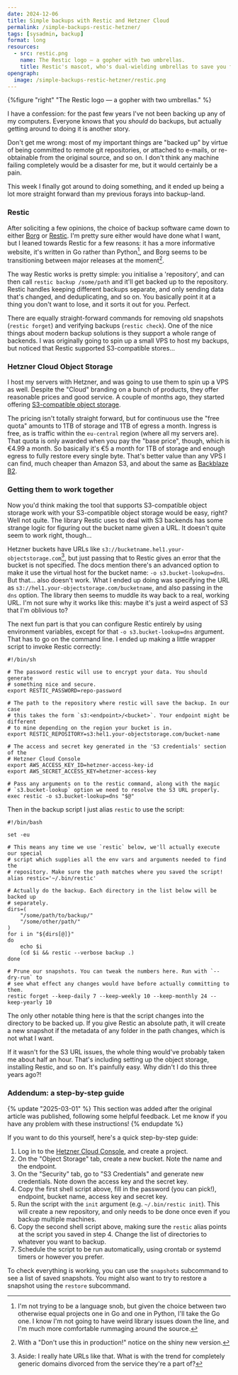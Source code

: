 ```yaml
---
date: 2024-12-06
title: Simple backups with Restic and Hetzner Cloud
permalink: /simple-backups-restic-hetzner/
tags: [sysadmin, backup]
format: long
resources:
  - src: restic.png
    name: The Restic logo — a gopher with two umbrellas.
    title: Restic's mascot, who's dual-wielding umbrellas to save you from a rainy day.
opengraph:
  image: /simple-backups-restic-hetzner/restic.png
---
```


{%figure "right" "The Restic logo — a gopher with two umbrellas." %}

I have a confession: for the past few years I've not been backing up any of my
computers. Everyone knows that you _should_ do backups, but actually getting
around to doing it is another story.

Don't get me wrong: most of my important things are "backed up" by virtue of
being committed to remote git repositories, or attached to e-mails, or
re-obtainable from the original source, and so on. I don't think any machine
failing completely would be a disaster for me, but it would certainly be a pain.

This week I finally got around to doing something, and it ended up being a lot
more straight forward than my previous forays into backup-land.

### Restic

After soliciting a few opinions, the choice of backup software came down to
either [Borg](https://www.borgbackup.org/) or [Restic](https://restic.net/).
I'm pretty sure either would have done what I want, but I leaned towards Restic
for a few reasons: it has a more informative website, it's written in Go
rather than Python[^1], and Borg seems to be transitioning between major
releases at the moment[^2].

<!--more-->

The way Restic works is pretty simple: you initialise a 'repository', and can
then call `restic backup /some/path` and it'll get backed up to the repository.
Restic handles keeping different backups separate, and only sending data that's
changed, and deduplicating, and so on. You basically point it at a thing you
don't want to lose, and it sorts it out for you. Perfect.

There are equally straight-forward commands for removing old snapshots
(`restic forget`) and verifying backups (`restic check`). One of the nice things
about modern backup solutions is they support a whole range of backends. I was
originally going to spin up a small VPS to host my backups, but noticed that
Restic supported S3-compatible stores…

### Hetzner Cloud Object Storage

I host my servers with Hetzner, and was going to use them to spin up a VPS as
well. Despite the "Cloud" branding on a bunch of products, they offer reasonable
prices and good service. A couple of months ago, they started offering
[S3-compatible object storage](https://docs.hetzner.com/storage/object-storage/overview).

The pricing isn't totally straight forward, but for continuous use the "free
quota" amounts to 1TB of storage and 1TB of egress a month. Ingress is free,
as is traffic within the `eu-central` region (where all my servers are). That
quota is only awarded when you pay the "base price", though, which is €4.99 a
month. So basically it's €5 a month for 1TB of storage and enough egress to
fully restore every single byte. That's better value than any VPS I can find,
much cheaper than Amazon S3, and about the same as
[Backblaze B2](https://www.backblaze.com/cloud-storage).

### Getting them to work together

Now you'd think making the tool that supports S3-compatible object storage
work with your S3-compatible object storage would be easy, right? Well not
quite. The library Restic uses to deal with S3 backends has some
strange logic for figuring out the bucket name given a URL. It doesn't quite
seem to work right, though…

Hetzner buckets have URLs like `s3://bucketname.hel1.your-objectstorage.com`[^3],
but just passing that to Restic gives an error that the bucket is not specified.
The docs mention there's an advanced option to make it use the virtual host for
the bucket name: `-o s3.bucket-lookup=dns`. But that… also doesn't work.
What I ended up doing was specifying the URL as
`s3://hel1.your-objectstorage.com/bucketname`, and also passing in the `dns`
option. The library then seems to muddle its way back to a real, working URL.
I'm not sure why it works like this: maybe it's just a weird aspect of S3 that
I'm oblivious to?

The next fun part is that you can configure Restic entirely by using environment
variables, except for that `-o s3.bucket-lookup=dns` argument. That has to go
on the command line. I ended up making a little wrapper script to invoke Restic
correctly:

```shell
#!/bin/sh

# The password restic will use to encrypt your data. You should generate
# something nice and secure.
export RESTIC_PASSWORD=repo-password

# The path to the repository where restic will save the backup. In our case
# this takes the form `s3:<endpoint>/<bucket>`. Your endpoint might be different
# to mine depending on the region your bucket is in.
export RESTIC_REPOSITORY=s3:hel1.your-objectstorage.com/bucket-name

# The access and secret key generated in the 'S3 credentials' section of the
# Hetzner Cloud Console
export AWS_ACCESS_KEY_ID=hetzner-access-key-id
export AWS_SECRET_ACCESS_KEY=hetzner-access-key

# Pass any arguments on to the restic command, along with the magic
# `s3.bucket-lookup` option we need to resolve the S3 URL properly.
exec restic -o s3.bucket-lookup=dns "$@"
```

Then in the backup script I just alias `restic` to use the script:

```shell
#!/bin/bash

set -eu

# This means any time we use `restic` below, we'll actually execute our special
# script which supplies all the env vars and arguments needed to find the
# repository. Make sure the path matches where you saved the script!
alias restic='~/.bin/restic'

# Actually do the backup. Each directory in the list below will be backed up
# separately.
dirs=(
	"/some/path/to/backup/"
	"/some/other/path/"
)
for i in "${dirs[@]}" 
do
	echo $i
	(cd $i && restic --verbose backup .)
done

# Prune our snapshots. You can tweak the numbers here. Run with `--dry-run` to
# see what effect any changes would have before actually committing to them. 
restic forget --keep-daily 7 --keep-weekly 10 --keep-monthly 24 --keep-yearly 10
```

The only other notable thing here is that the script changes into the directory
to be backed up. If you give Restic an absolute path, it will create a new
snapshot if the metadata of any folder in the path changes, which is not what
I want.

If it wasn't for the S3 URL issues, the whole thing would've probably taken
me about half an hour. That's including setting up the object storage,
installing Restic, and so on. It's painfully easy. Why didn't I do this three
years ago?!

### Addendum: a step-by-step guide

{% update "2025-03-01" %}
This section was added after the original article was published, following some
helpful feedback. Let me know if you have any problem with these instructions!
{% endupdate %}

If you want to do this yourself, here's a quick step-by-step guide:

1. Log in to the [Hetzner Cloud Console](https://console.hetzner.cloud), and
   create a project.
2. On the "Object Storage" tab, create a new bucket. Note the name and the
   endpoint.
3. On the "Security" tab, go to "S3 Credentials" and generate new credentials.
   Note down the access key and the secret key.
4. Copy the first shell script above, fill in the password (you can pick!),
   endpoint, bucket name, access key and secret key.
5. Run the script with the `init` argument (e.g. `~/.bin/restic init`). This
   will create a new repository, and only needs to be done once even if you
   backup multiple machines.
6. Copy the second shell script above, making sure the `restic` alias points
   at the script you saved in step 4. Change the list of directories to
   whatever you want to backup.
7. Schedule the script to be run automatically, using crontab or systemd timers
   or however you prefer.

To check everything is working, you can use the `snapshots` subcommand to see
a list of saved snapshots. You might also want to try to restore a snapshot
using the `restore` subcommand.

[^1]: I'm not trying to be a language snob, but given the choice between two
otherwise equal projects one in Go and one in Python, I'll take the Go one.
I know I'm not going to have weird library issues down the line, and I'm much
more comfortable rummaging around the source.

[^2]: With a "Don't use this in production!" notice on the shiny new version.

[^3]: Aside: I really hate URLs like that. What is with the trend for completely
generic domains divorced from the service they're a part of?